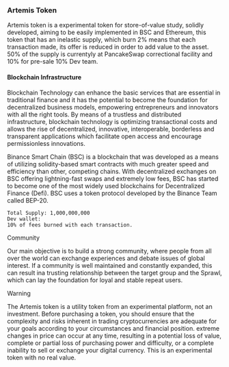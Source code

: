 ### Artemis Token

Artemis token is a experimental token for store-of-value study, solidly developed, aiming to be easily implemented in BSC and Ethereum, this token that has an inelastic supply, which burn 2\% means that each transaction made, its offer is reduced in order to add value to the asset. 50\% of the supply is currentyly at PancakeSwap correctional facility and 10\% for pre-sale 10\% Dev team.

#### Blockchain Infrastructure 

Blockchain Technology can enhance the basic services that are
essential in traditional finance and it has the potential to become the
foundation for decentralized business models, empowering entrepreneurs and
innovators with all the right tools. By means of a trustless and distributed
infrastructure, blockchain technology is optimizing transactional costs and
allows the rise of decentralized, innovative, interoperable, borderless and
transparent applications which facilitate open access and encourage
permissionless innovations. 

Binance Smart Chain (BSC) is a blockchain that was developed as a means of utilizing solidity-based
smart contracts with much greater speed and efficiency than other, competing chains.
With decentralized exchanges on BSC offering lightning-fast swaps and extremely low
fees, BSC has started to become one of the most widely used blockchains for
Decentralized Finance (Defi). BSC uses a token protocol developed by the
Binance Team called BEP-20.

    Total Supply: 1,000,000,000   
    Dev wallet: 
    10% of fees burned with each transaction.  
    
Community

Our main objective is to build a strong community, where people from all over the world can exchange experiences and debate issues of global interest. If a community is well maintained and constantly expanded, this can result ina trusting relationship between the target group and the Sprawl, which can lay the foundation  for  loyal  and  stable  repeat  users.   

Warning

The Artemis token is a utility token from an experimental platform,
not an investment. Before purchasing a token, you should ensure that the complexity and risks inherent in trading cryptocurrencies are adequate for
your goals according to your circumstances and financial position. extreme changes
in price can occur at any time, resulting in a potential loss of value, complete
or partial loss of purchasing power and difficulty, or a complete inability to sell
or exchange your digital currency. This is an experimental token with no real value.
